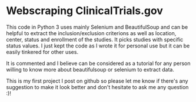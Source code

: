 # Webscraping ClinicalTrials.gov 

This code in Python 3 uses mainly Selenium and BeautifulSoup and can be helpful to extract the inclusion/exclusion criterions as well as location, center, status and enrollment of the studies. 
It picks studies with specific status values. I just kept the code as I wrote it for personal use but it can be easily tinkered for other uses.

It is commented and I believe can be considered as a tutorial for any person willing to know more about beautifulsoup or selenium to extract data.

This is my first project I post on github so please let me know if there's any suggestion to make it look better and don't hesitate to ask me any question :)! 

